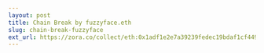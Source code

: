 ```yaml
---
layout: post
title: Chain Break by fuzzyface.eth
slug: chain-break-fuzzyface
ext_url: https://zora.co/collect/eth:0x1adf1e2e7a39239fedec19bdaf1cf449089410e7
---
```

